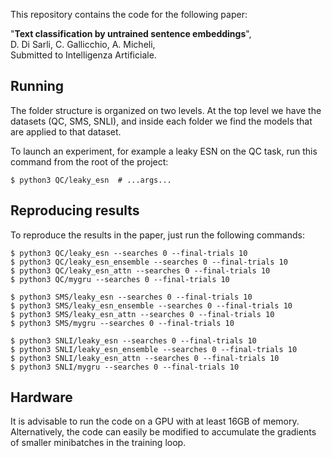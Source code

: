 This repository contains the code for the following paper:

"**Text classification by untrained sentence embeddings**",  
D. Di Sarli, C. Gallicchio, A. Micheli,  
Submitted to Intelligenza Artificiale.

## Running

The folder structure is organized on two levels.
At the top level we have the datasets (QC, SMS, SNLI), and inside each folder
we find the models that are applied to that dataset.

To launch an experiment, for example a leaky ESN on the QC task, run this command
from the root of the project:

    $ python3 QC/leaky_esn  # ...args...

## Reproducing results

To reproduce the results in the paper, just run the following commands:

    $ python3 QC/leaky_esn --searches 0 --final-trials 10
    $ python3 QC/leaky_esn_ensemble --searches 0 --final-trials 10
    $ python3 QC/leaky_esn_attn --searches 0 --final-trials 10
    $ python3 QC/mygru --searches 0 --final-trials 10

    $ python3 SMS/leaky_esn --searches 0 --final-trials 10
    $ python3 SMS/leaky_esn_ensemble --searches 0 --final-trials 10
    $ python3 SMS/leaky_esn_attn --searches 0 --final-trials 10
    $ python3 SMS/mygru --searches 0 --final-trials 10

    $ python3 SNLI/leaky_esn --searches 0 --final-trials 10
    $ python3 SNLI/leaky_esn_ensemble --searches 0 --final-trials 10
    $ python3 SNLI/leaky_esn_attn --searches 0 --final-trials 10
    $ python3 SNLI/mygru --searches 0 --final-trials 10

## Hardware

It is advisable to run the code on a GPU with at least 16GB of memory. Alternatively, the code
can easily be modified to accumulate the gradients of smaller minibatches in the training loop.
